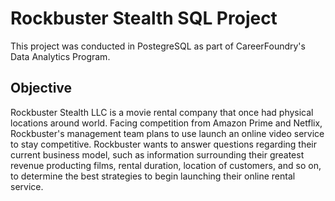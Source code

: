 # Rockbuster Stealth SQL Project
This project was conducted in PostegreSQL as part of CareerFoundry's Data Analytics Program.

## Objective
Rockbuster Stealth LLC is a movie rental company that once had physical locations around world. Facing competition from Amazon Prime and Netflix, Rockbuster's management team plans to use launch an online video service to stay competitive. Rockbuster wants to answer questions regarding their current business model, such as information surrounding their greatest revenue producting films, rental duration, location of customers, and so on, to determine the best strategies to begin launching their online rental service.


